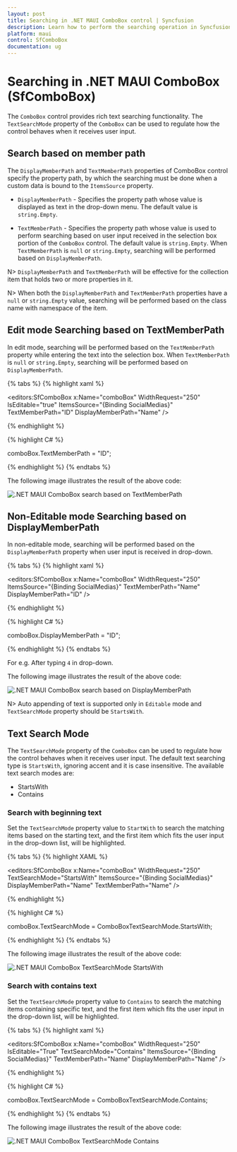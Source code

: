 ```yaml
---
layout: post
title: Searching in .NET MAUI ComboBox control | Syncfusion
description: Learn how to perform the searching operation in Syncfusion .NET MAUI ComboBox control and more.
platform: maui
control: SfComboBox
documentation: ug
---
```


# Searching in .NET MAUI ComboBox (SfComboBox)

The `ComboBox` control provides rich text searching functionality. The `TextSearchMode` property of the `ComboBox` can be used to regulate how the control behaves when it receives user input.

## Search based on member path

The `DisplayMemberPath` and `TextMemberPath` properties of ComboBox control specify the property path, by which the searching must be done when a custom data is bound to the `ItemsSource` property.

 * `DisplayMemberPath` - Specifies the property path whose value is displayed as text in the drop-down menu. The default value is `string.Empty`.

 * `TextMemberPath` - Specifies the property path whose value is used to perform searching based on user input received in the selection box portion of the `ComboBox` control. The default value is `string.Empty`. When `TextMemberPath` is `null` or `string.Empty`, searching will be performed based on `DisplayMemberPath`. 

N> `DisplayMemberPath` and `TextMemberPath` will be effective for the collection item that holds two or more properties in it.

N> When both the `DisplayMemberPath` and `TextMemberPath` properties have a `null` or `string.Empty` value, searching will be performed based on the class name with namespace of the item.

## Edit mode Searching based on TextMemberPath

In edit mode, searching will be performed based on the `TextMemberPath` property while entering the text into the selection box. When `TextMemberPath` is `null` or `string.Empty`, searching will be performed based on `DisplayMemberPath`. 

{% tabs %}
{% highlight xaml %}

<editors:SfComboBox x:Name="comboBox"
                    WidthRequest="250"
                    IsEditable="true"
                    ItemsSource="{Binding SocialMedias}"
                    TextMemberPath="ID"
                    DisplayMemberPath="Name" />

{% endhighlight %}

{% highlight C# %}

comboBox.TextMemberPath = "ID";

{% endhighlight %}
{% endtabs %}

The following image illustrates the result of the above code:

![.NET MAUI ComboBox search based on TextMemberPath](Images/Searching/SearchTextMemberPath.png)

## Non-Editable mode Searching based on DisplayMemberPath

In non-editable mode, searching will be performed based on the `DisplayMemberPath` property when user input is received in drop-down. 

{% tabs %}
{% highlight xaml %}

<editors:SfComboBox x:Name="comboBox"
                    WidthRequest="250"
                    ItemsSource="{Binding SocialMedias}"
                    TextMemberPath="Name"
                    DisplayMemberPath="ID" />

{% endhighlight %}

{% highlight C# %}

comboBox.DisplayMemberPath = "ID";

{% endhighlight %}
{% endtabs %}

For e.g. After typing `4` in drop-down.

The following image illustrates the result of the above code:

![.NET MAUI ComboBox search based on DisplayMemberPath](Images/Searching/SearchDisplayMemberPath.png)

N> Auto appending of text is supported only in `Editable` mode and `TextSearchMode` property should be `StartsWith`.

## Text Search Mode

The `TextSearchMode` property of the `ComboBox` can be used to regulate how the control behaves when it receives user input. The default text searching type is `StartsWith`, ignoring accent and it is case insensitive. The available text search modes are:

* StartsWith
* Contains

### Search with beginning text

Set the `TextSearchMode` property value to `StartWith` to search the matching items based on the starting text, and the first item which fits the user input in the drop-down list, will be highlighted.

{% tabs %}
{% highlight XAML %}

<editors:SfComboBox x:Name="comboBox"
                    WidthRequest="250"
                    TextSearchMode="StartsWith"
                    ItemsSource="{Binding SocialMedias}"
                    DisplayMemberPath="Name"
                    TextMemberPath="Name" />

{% endhighlight %}

{% highlight C# %}

comboBox.TextSearchMode = ComboBoxTextSearchMode.StartsWith;

{% endhighlight %}
{% endtabs %}

The following image illustrates the result of the above code:

![.NET MAUI ComboBox TextSearchMode StartsWith](Images/Searching/TextSearchModeStartsWith.png)

### Search with contains text

Set the `TextSearchMode` property value to `Contains` to search the matching items containing specific text, and the first item which fits the user input in the drop-down list, will be highlighted.

{% tabs %}
{% highlight xaml %}

<editors:SfComboBox x:Name="comboBox"
                    WidthRequest="250"
                    IsEditable="True"
                    TextSearchMode="Contains"
                    ItemsSource="{Binding SocialMedias}"
                    TextMemberPath="Name"
                    DisplayMemberPath="Name" />

{% endhighlight %}

{% highlight C# %}

comboBox.TextSearchMode = ComboBoxTextSearchMode.Contains;

{% endhighlight %}
{% endtabs %}

The following image illustrates the result of the above code:

![.NET MAUI ComboBox TextSearchMode Contains](Images/Searching/TextSearchModeContains.png)